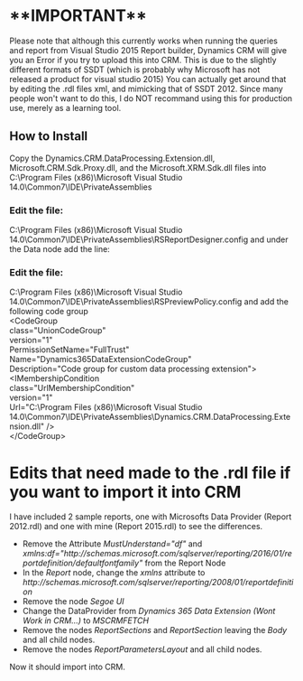 
<!DOCTYPE html>
<html lang="en">
  <head>
  </head>
  <body>
<h1>**IMPORTANT**</h1>
<p>
Please note that although this currently works when running the queries and report from Visual Studio 2015 Report builder, 
Dynamics CRM will give you an Error if you try to upload this into CRM.  This is due to the slightly different formats of SSDT
(which is probably why Microsoft has not released a product for visual studio 2015)
You can actually get around that by editing the .rdl files xml, and mimicking that of SSDT 2012.
Since many people won't want to do this, I do NOT recommand using this for production use, merely as a learning tool.
</p>

<h2>How to Install</h2>
<p>
Copy the Dynamics.CRM.DataProcessing.Extension.dll, Microsoft.CRM.Sdk.Proxy.dll, and the Microsoft.XRM.Sdk.dll
files into 
C:\Program Files (x86)\Microsoft Visual Studio 14.0\Common7\IDE\PrivateAssemblies
</p>


<h3>Edit the file:</h3>
<p>
C:\Program Files (x86)\Microsoft Visual Studio 14.0\Common7\IDE\PrivateAssemblies\RSReportDesigner.config
and under the Data node add the line:
<Extension Name="Dynamics 365 Data Extension" Type="Dynamics.CRM.DataProcessing.Extension.Dynamics_CRM_Connection,Dynamics.CRM.DataProcessing.Extension"/>
<p>


<h3>Edit the file:</h3>
<p>
C:\Program Files (x86)\Microsoft Visual Studio 14.0\Common7\IDE\PrivateAssemblies\RSPreviewPolicy.config
and add the following code group </br>
 &lt;CodeGroup</br>
    class="UnionCodeGroup"</br>
    version="1"</br>
    PermissionSetName="FullTrust"</br>
    Name="Dynamics365DataExtensionCodeGroup"</br>
    Description="Code group for custom data processing extension"&gt;</br>
    &lt;IMembershipCondition</br>
    class="UrlMembershipCondition"</br>
        version="1"</br>
        Url="C:\Program Files (x86)\Microsoft Visual Studio 14.0\Common7\IDE\PrivateAssemblies\Dynamics.CRM.DataProcessing.Extension.dll" /&gt;</br>
    &lt;/CodeGroup&gt;
</p>


<h1> Edits that need made to the .rdl file if you want to import it into CRM </h1>
<p> I have included 2 sample reports, one with Microsofts Data Provider (Report 2012.rdl)
   and one with mine (Report 2015.rdl) to see the differences.
<p>
<ul>
  <li>Remove the Attribute <i>MustUnderstand="df"</i> and <i>xmlns:df="http://schemas.microsoft.com/sqlserver/reporting/2016/01/reportdefinition/defaultfontfamily"</i> from the Report Node</li>
  <li>In the <i>Report</i> node, change the <i>xmlns</i> attribute to <i>http://schemas.microsoft.com/sqlserver/reporting/2008/01/reportdefinition</i></li>
  <li>Remove the node <i><df:DefaultFontFamily>Segoe UI</df:DefaultFontFamily></i></li>
  <li>Change the DataProvider from <i>Dynamics 365 Data Extension (Wont Work in CRM...)</i> to <i>MSCRMFETCH</i></li>
  <li>Remove the nodes <i>ReportSections</i> and <i>ReportSection</i> leaving the <i>Body</i> and all child nodes.</li>
  <li>Remove the nodes <i>ReportParametersLayout</i> and all child nodes. 
</ul>
<p> Now it should import into CRM.</p>
</body>
</html>